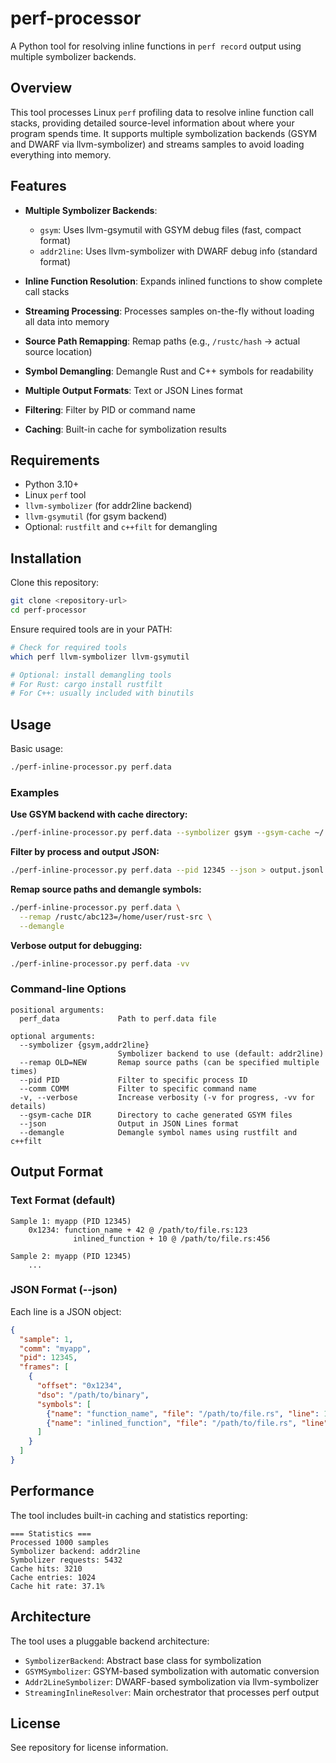 # perf-processor

A Python tool for resolving inline functions in `perf record` output using multiple symbolizer backends.

## Overview

This tool processes Linux `perf` profiling data to resolve inline function call stacks, providing detailed source-level information about where your program spends time. It supports multiple symbolization backends (GSYM and DWARF via llvm-symbolizer) and streams samples to avoid loading everything into memory.

## Features

- **Multiple Symbolizer Backends**:
  - `gsym`: Uses llvm-gsymutil with GSYM debug files (fast, compact format)
  - `addr2line`: Uses llvm-symbolizer with DWARF debug info (standard format)

- **Inline Function Resolution**: Expands inlined functions to show complete call stacks

- **Streaming Processing**: Processes samples on-the-fly without loading all data into memory

- **Source Path Remapping**: Remap paths (e.g., `/rustc/hash` → actual source location)

- **Symbol Demangling**: Demangle Rust and C++ symbols for readability

- **Multiple Output Formats**: Text or JSON Lines format

- **Filtering**: Filter by PID or command name

- **Caching**: Built-in cache for symbolization results

## Requirements

- Python 3.10+
- Linux `perf` tool
- `llvm-symbolizer` (for addr2line backend)
- `llvm-gsymutil` (for gsym backend)
- Optional: `rustfilt` and `c++filt` for demangling

## Installation

Clone this repository:

```bash
git clone <repository-url>
cd perf-processor
```

Ensure required tools are in your PATH:

```bash
# Check for required tools
which perf llvm-symbolizer llvm-gsymutil

# Optional: install demangling tools
# For Rust: cargo install rustfilt
# For C++: usually included with binutils
```

## Usage

Basic usage:

```bash
./perf-inline-processor.py perf.data
```

### Examples

**Use GSYM backend with cache directory:**
```bash
./perf-inline-processor.py perf.data --symbolizer gsym --gsym-cache ~/.cache/gsym
```

**Filter by process and output JSON:**
```bash
./perf-inline-processor.py perf.data --pid 12345 --json > output.jsonl
```

**Remap source paths and demangle symbols:**
```bash
./perf-inline-processor.py perf.data \
  --remap /rustc/abc123=/home/user/rust-src \
  --demangle
```

**Verbose output for debugging:**
```bash
./perf-inline-processor.py perf.data -vv
```

### Command-line Options

```
positional arguments:
  perf_data             Path to perf.data file

optional arguments:
  --symbolizer {gsym,addr2line}
                        Symbolizer backend to use (default: addr2line)
  --remap OLD=NEW       Remap source paths (can be specified multiple times)
  --pid PID             Filter to specific process ID
  --comm COMM           Filter to specific command name
  -v, --verbose         Increase verbosity (-v for progress, -vv for details)
  --gsym-cache DIR      Directory to cache generated GSYM files
  --json                Output in JSON Lines format
  --demangle            Demangle symbol names using rustfilt and c++filt
```

## Output Format

### Text Format (default)

```
Sample 1: myapp (PID 12345)
    0x1234: function_name + 42 @ /path/to/file.rs:123
              inlined_function + 10 @ /path/to/file.rs:456

Sample 2: myapp (PID 12345)
    ...
```

### JSON Format (--json)

Each line is a JSON object:

```json
{
  "sample": 1,
  "comm": "myapp",
  "pid": 12345,
  "frames": [
    {
      "offset": "0x1234",
      "dso": "/path/to/binary",
      "symbols": [
        {"name": "function_name", "file": "/path/to/file.rs", "line": 123},
        {"name": "inlined_function", "file": "/path/to/file.rs", "line": 456}
      ]
    }
  ]
}
```

## Performance

The tool includes built-in caching and statistics reporting:

```
=== Statistics ===
Processed 1000 samples
Symbolizer backend: addr2line
Symbolizer requests: 5432
Cache hits: 3210
Cache entries: 1024
Cache hit rate: 37.1%
```

## Architecture

The tool uses a pluggable backend architecture:

- `SymbolizerBackend`: Abstract base class for symbolization
- `GSYMSymbolizer`: GSYM-based symbolization with automatic conversion
- `Addr2LineSymbolizer`: DWARF-based symbolization via llvm-symbolizer
- `StreamingInlineResolver`: Main orchestrator that processes perf output

## License

See repository for license information.
